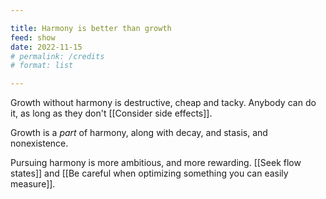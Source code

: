 ```yaml
---

title: Harmony is better than growth
feed: show
date: 2022-11-15
# permalink: /credits
# format: list

---
```


Growth without harmony is destructive, cheap and tacky. Anybody can do it, as long as they don't [[Consider side effects]].

Growth is a _part_ of harmony, along with decay, and stasis, and nonexistence. 

Pursuing harmony is more ambitious, and more rewarding. [[Seek flow states]] and [[Be careful when optimizing something you can easily measure]].